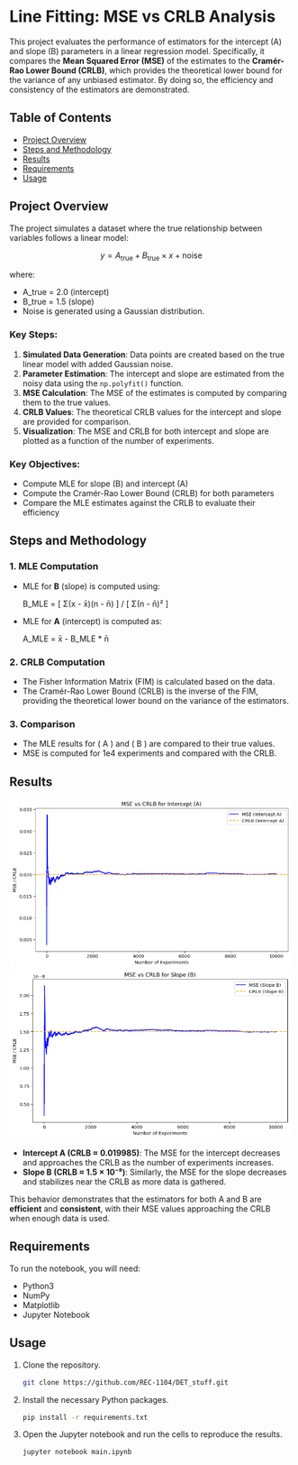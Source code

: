 # Line Fitting: MSE vs CRLB Analysis

This project evaluates the performance of estimators for the intercept (A) and slope (B) parameters in a linear regression model. Specifically, it compares the **Mean Squared Error (MSE)** of the estimates to the **Cramér-Rao Lower Bound (CRLB)**, which provides the theoretical lower bound for the variance of any unbiased estimator. By doing so, the efficiency and consistency of the estimators are demonstrated.

## Table of Contents
- [Project Overview](#project-overview)
- [Steps and Methodology](#steps-and-methodology)
- [Results](#results)
- [Requirements](#requirements)
- [Usage](#usage)

## Project Overview

The project simulates a dataset where the true relationship between variables follows a linear model: 

$$ y = A_{\text{true}} + B_{\text{true}} \times x + \text{noise} $$

where:
- A_true = 2.0 (intercept) 
- B_true = 1.5 (slope)
- Noise is generated using a Gaussian distribution.

### Key Steps:
1. **Simulated Data Generation**: Data points are created based on the true linear model with added Gaussian noise.
2. **Parameter Estimation**: The intercept and slope are estimated from the noisy data using the `np.polyfit()` function.
3. **MSE Calculation**: The MSE of the estimates is computed by comparing them to the true values.
4. **CRLB Values**: The theoretical CRLB values for the intercept and slope are provided for comparison.
5. **Visualization**: The MSE and CRLB for both intercept and slope are plotted as a function of the number of experiments.

### Key Objectives:
- Compute MLE for slope (B) and intercept (A)
- Compute the Cramér-Rao Lower Bound (CRLB) for both parameters
- Compare the MLE estimates against the CRLB to evaluate their efficiency

## Steps and Methodology

### 1. MLE Computation

- MLE for **B** (slope) is computed using:
  
  B_MLE = [ Σ(x - x̄)(n - n̄) ] / [ Σ(n - n̄)² ]

- MLE for **A** (intercept) is computed as:

  A_MLE = x̄ - B_MLE * n̄


### 2. CRLB Computation
- The Fisher Information Matrix (FIM) is calculated based on the data.
- The Cramér-Rao Lower Bound (CRLB) is the inverse of the FIM, providing the theoretical lower bound on the variance of the estimators.

### 3. Comparison
- The MLE results for \( A \) and \( B \) are compared to their true values.
- MSE is computed for 1e4 experiments and compared with the CRLB.

## Results

<p float="left">
<img src="./assets/img/MSE_A.png" alt="MSE_A" style="width:500px; height:300px;"/>
<img src="./assets/img/MSE_B.png" alt="MSE_B" style="width:500px; height:300px;"/>
</p>

- **Intercept A (CRLB ≈ 0.019985)**: The MSE for the intercept decreases and approaches the CRLB as the number of experiments increases.
- **Slope B (CRLB ≈ 1.5 × 10⁻⁸)**: Similarly, the MSE for the slope decreases and stabilizes near the CRLB as more data is gathered.

This behavior demonstrates that the estimators for both A and B are **efficient** and **consistent**, with their MSE values approaching the CRLB when enough data is used.

## Requirements

To run the notebook, you will need:
- Python3
- NumPy
- Matplotlib
- Jupyter Notebook

## Usage

1. Clone the repository.
    ```bash
    git clone https://github.com/REC-1104/DET_stuff.git
    ```
2. Install the necessary Python packages.
    ```bash
    pip install -r requirements.txt
    ```
3. Open the Jupyter notebook and run the cells to reproduce the results.
    ```bash
    jupyter notebook main.ipynb
    ```
